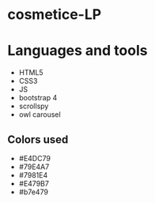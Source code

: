 # cosmetice-LP
# Languages and tools
- HTML5
- CSS3
- JS
- bootstrap 4
- scrollspy
- owl carousel
## Colors used
- #E4DC79
- #79E4A7
- #7981E4
- #E479B7
- #b7e479